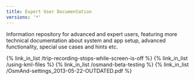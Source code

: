 ```yaml
---
title: Expert User Documentation
versions: '*'
---
```


Information repository for advanced and expert users, featuring more technical documentation about system and app setup, advanced functionality, special use cases and hints etc.

{% link_in_list /trip-recording-stops-while-screen-is-off %}
{% link_in_list /using-kml-files %}
{% link_in_list /osmand-beta-testing %}
{% link_in_list /OsmAnd-settings_2013-05-22-OUTDATED.pdf %}

